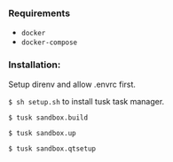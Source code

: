 ### Requirements

- `docker`
- `docker-compose`

### Installation:

Setup direnv and allow .envrc first.

`$ sh setup.sh` to install tusk task manager.

`$ tusk sandbox.build`

`$ tusk sandbox.up`

`$ tusk sandbox.qtsetup`
